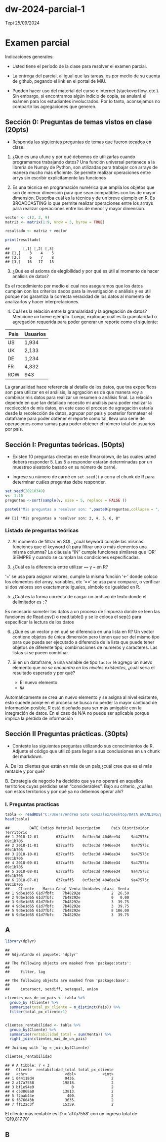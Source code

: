 dw-2024-parcial-1
================
Tepi
25/09/2024

# Examen parcial

Indicaciones generales:

- Usted tiene el período de la clase para resolver el examen parcial.

- La entrega del parcial, al igual que las tareas, es por medio de su
  cuenta de github, pegando el link en el portal de MiU.

- Pueden hacer uso del material del curso e internet (stackoverflow,
  etc.). Sin embargo, si encontramos algún indicio de copia, se anulará
  el exámen para los estudiantes involucrados. Por lo tanto, aconsejamos
  no compartir las agregaciones que generen.

## Sección 0: Preguntas de temas vistos en clase (20pts)

- Responda las siguientes preguntas de temas que fueron tocados en
  clase.

1.  ¿Qué es una ufunc y por qué debemos de utilizarlas cuando
    programamos trabajando datos? Una función universal pertenece a la
    librería de Numpy de Python, son utilizadas para trabajar con arrays
    de manera mucho más eficiente. Se permite realizar operaciones entre
    arrys sin escribir explicitamente las funciones

2.  Es una técnica en programación numérica que amplía los objetos que
    son de menor dimensión para que sean compatibles con los de mayor
    dimensión. Describa cuál es la técnica y de un breve ejemplo en R.
    Es BROADCASTING lo que permite realizar operaciones entre los arrays
    para realizar operaciones entre los de menor y mayor dimensión.

``` r
vector <- c(2, 2, 9)
matriz <- matrix(1:9, nrow = 3, byrow = TRUE)

resultado <- matriz + vector

print(resultado)
```

    ##      [,1] [,2] [,3]
    ## [1,]    3    4    5
    ## [2,]    6    7    8
    ## [3,]   16   17   18

3.  ¿Qué es el axioma de elegibilidad y por qué es útil al momento de
    hacer análisis de datos?

Es el rocedimiento por medio el cual nos aseguramos que los datos
cumplan con los criterios dados para la investigación o análisis y es
útil porque nos garantiza la correcta veracidad de los datos al momento
de analizarlos y hacer interpretaciones.

4.  Cuál es la relación entre la granularidad y la agregación de datos?
    Mencione un breve ejemplo. Luego, exploque cuál es la granularidad o
    agregación requerida para poder generar un reporte como el
    siguiente:

| Pais | Usuarios |
|------|----------|
| US   | 1,934    |
| UK   | 2,133    |
| DE   | 1,234    |
| FR   | 4,332    |
| ROW  | 943      |

La granualidad hace referencia al detalle de los datos, que tna
expecíficos son para utilizar en el análisis, la agrgación es de que
manera voy a combinar mis datos para realizar un resumen o análisis
final. La relación depende en que tan detallado necesito mi análisis
para poder realizar la recolección de mis datos, en este caso el proceso
de agragación estaría desde la recolección de datos, agrupar por país y
posterior formatear el dataframe para poder obtener el reporte como tal,
lleva una serie de operaciones como sumas para poder obtener el número
total de usuarios por país.

## Sección I: Preguntas teóricas. (50pts)

- Existen 10 preguntas directas en este Rmarkdown, de las cuales usted
  deberá responder 5. Las 5 a responder estarán determinadas por un
  muestreo aleatorio basado en su número de carné.

- Ingrese su número de carné en `set.seed()` y corra el chunk de R para
  determinar cuáles preguntas debe responder.

``` r
set.seed(20210349) 
v<- 1:10
preguntas <-sort(sample(v, size = 5, replace = FALSE ))

paste0("Mis preguntas a resolver son: ",paste0(preguntas,collapse = ", "))
```

    ## [1] "Mis preguntas a resolver son: 2, 4, 5, 6, 8"

### Listado de preguntas teóricas

2.  Al momento de filtrar en SQL, ¿cuál keyword cumple las mismas
    funciones que el keyword `OR` para filtrar uno o más elementos una
    misma columna? La cláusula “IN” cumple funciones similares que ‘OR’
    SIEMPRE y cuando se cumplan las condiciones especificadas.

3.  ¿Cuál es la diferencia entre utilizar `==` y `=` en R?

‘=’ se usa para asignar valores, cumple la misma función ‘\<-’ donde
coloco los elementos del array, variables, etc ‘==’ se usa para
comparar, o verificar si dos valores son exactamente iguales, símbolo de
igualdad en R.

5.  ¿Cuál es la forma correcta de cargar un archivo de texto donde el
    delimitador es `:`?

Es necesario someter los datos a un proceso de limpueza donde se leen
las funciones de Read.csv() o read.table() y se le coloca el sep(:) para
especificar la lectura de los datos

6.  ¿Qué es un vector y en qué se diferencia en una lista en R? Un
    vector contiene objetos de única dimensión pero tienen que ser del
    mismo tipo para que pueda ser ejecutado a diferencia de la lista que
    puede tener objetos de diferente tipo, combinaciones de numeros y
    caracteres. Las listas si se pueen combinar.

7.  Si en un dataframe, a una variable de tipo `factor` le agrego un
    nuevo elemento que *no se encuentra en los niveles existentes*,
    ¿cuál sería el resultado esperado y por qué?

    - El nuevo elemento
    - `NA`

Automáticamente se crea un nuevo elemento y se asigna al nivel
existente, esto sucede porqe en el proceso se busca no perder la mayor
cantidad de información posible, R está diseñado para ser más amigable
con la integración de datos. En el caso de N/A no puede ser aplicable
porque implica la pérdida de información

## Sección II Preguntas prácticas. (30pts)

- Conteste las siguientes preguntas utilizando sus conocimientos de R.
  Adjunte el código que utilizó para llegar a sus conclusiones en un
  chunk del markdown.

A. De los clientes que están en más de un país,¿cuál cree que es el más
rentable y por qué?

B. Estrategia de negocio ha decidido que ya no operará en aquellos
territorios cuyas pérdidas sean “considerables”. Bajo su criterio,
¿cuáles son estos territorios y por qué ya no debemos operar ahí?

### I. Preguntas practicas

``` r
tabla <- readRDS("C:/Users/Andrea Soto Gonzalez/Desktop/DATA WRANLING/parcial_anonimo.rds")
head(tabla)
```

    ##         DATE Codigo Material Descripcion     Pais Distribuidor Territorio
    ## 1 2018-12-01        637caff5    0cf3ec3d 4046ee34     9a47575c   69c1b705
    ## 2 2018-11-01        637caff5    0cf3ec3d 4046ee34     9a47575c   69c1b705
    ## 3 2018-10-01        637caff5    0cf3ec3d 4046ee34     9a47575c   69c1b705
    ## 4 2018-09-01        637caff5    0cf3ec3d 4046ee34     9a47575c   69c1b705
    ## 5 2018-08-01        637caff5    0cf3ec3d 4046ee34     9a47575c   69c1b705
    ## 6 2018-07-01        637caff5    0cf3ec3d 4046ee34     9a47575c   69c1b705
    ##    Cliente    Marca Canal Venta Unidades plaza  Venta
    ## 1 9d6e1d65 61d7fbfc    7b48292e              2  26.50
    ## 2 9d6e1d65 61d7fbfc    7b48292e              0   0.00
    ## 3 9d6e1d65 61d7fbfc    7b48292e              3  39.75
    ## 4 9d6e1d65 61d7fbfc    7b48292e              3  39.75
    ## 5 9d6e1d65 61d7fbfc    7b48292e              8 106.00
    ## 6 9d6e1d65 61d7fbfc    7b48292e              3  39.75

## A

``` r
library(dplyr)
```

    ## 
    ## Adjuntando el paquete: 'dplyr'

    ## The following objects are masked from 'package:stats':
    ## 
    ##     filter, lag

    ## The following objects are masked from 'package:base':
    ## 
    ##     intersect, setdiff, setequal, union

``` r
clientes_mas_de_un_pais <- tabla %>%
  group_by (Cliente) %>%
  summarize(total_px_cliente = n_distinct(Pais)) %>%
  filter(total_px_cliente>1)


clientes_rentabilidad <- tabla %>%
  group_by(Cliente) %>%
  summarize(rentabilidad_total = sum(Venta)) %>%
  right_join(clientes_mas_de_un_pais)
```

    ## Joining with `by = join_by(Cliente)`

``` r
clientes_rentabilidad
```

    ## # A tibble: 7 × 3
    ##   Cliente  rentabilidad_total total_px_cliente
    ##   <chr>                 <dbl>            <int>
    ## 1 044118d4              9436.                2
    ## 2 a17a7558             19818.                2
    ## 3 bf1e94e9                 0                 2
    ## 4 c53868a0             13813.                2
    ## 5 f2aab44e               400.                2
    ## 6 f676043b              3635.                2
    ## 7 ff122c3f             15359.                2

El cliente más rentable es ID = ‘a17a7558’ con un ingreso total de
‘Q19,817.70’

## B
